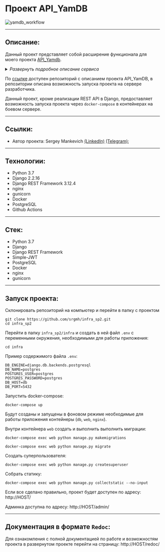 # Проект API_YamDB
![yamdb_workflow](https://github.com/srgmh/yamdb_final/actions/workflows/yamdb_workflow.yml/badge.svg)

***

## Описание:
Данный проект представляет собой расширение 
функционала для моего проекта [API_Yamdb](https://github.com/srgmh/api_yamdb).

<details>
<summary><i>Развернуть подробное описание сервиса</i></summary>
Проект YaMDb собирает отзывы пользователей на произведения. 
Сами произведения в YaMDb не хранятся, здесь нельзя посмотреть фильм или послушать музыку.

Произведения делятся на категории, такие как «Книги», «Фильмы», «Музыка». Например, 
в категории «Книги» могут быть произведения «Винни-Пух и все-все-все» 
«Марсианские хроники», а в категории «Музыка» — песня «Давеча» группы «Жуки» и вторая сюита Баха. 
Список категорий может быть расширен (например, можно добавить категорию 
«Изобразительное искусство» или «Ювелирка»). 

Произведению может быть присвоен жанр из списка предустановленных (например, «Сказка», «Рок» или «Артхаус»). 

Добавлять произведения, категории и жанры может только администратор.

Благодарные или возмущённые пользователи оставляют к произведениям 
текстовые отзывы и ставят произведению оценку в диапазоне от 
одного до десяти (целое число); из пользовательских оценок 
формируется усреднённая оценка произведения — рейтинг (целое число). 
На одно произведение пользователь может оставить только один отзыв.
Пользователи могут оставлять комментарии к отзывам.

Добавлять отзывы, комментарии и ставить оценки могут только аутентифицированные пользователи.

#### Пользовательские роли:
- Аноним — может просматривать описания произведений, читать отзывы и комментарии.
- Аутентифицированный пользователь (`user`) — может, как и Аноним, читать всё, дополнительно он может публиковать отзывы и ставить оценку произведениям (фильмам/книгам/песенкам), может комментировать чужие отзывы; может редактировать и удалять свои отзывы и комментарии. Эта роль присваивается по умолчанию каждому новому пользователю.
- Модератор (`moderator`) — те же права, что и у Аутентифицированного пользователя плюс право удалять любые отзывы и комментарии.
- Администратор (`admin`) — полные права на управление всем контентом проекта. Может создавать и удалять произведения, категории и жанры. Может назначать роли пользователям.
- Суперюзер Django — обладает правами администратора (`admin`)

#### Примеры запросов:
```
Права доступа: Аноним
GET /api/v1/categories/ - Получение списка всех категорий
GET /api/v1/genres/ - Получение списка всех жанров
GET /api/v1/titles/ - Получение списка всех произведений
GET /api/v1/titles/{title_id}/reviews/ - Получение списка всех отзывов к произведению
GET /api/v1/titles/{title_id}/reviews/{review_id}/comments/ - Получение списка всех комментариев к отзыву
Права доступа: Администратор
GET /api/v1/users/ - Получение списка всех пользователей
```

</details>

По [ссылке](https://github.com/srgmh/api_yamdb) 
доступен репозиторий с описанием проекта API_YamDB, в репозитории описана
возможность запуска проекта на сервере разработчика. 

Данный проект, кроме реализации REST API в Django, 
предоставляет возможность запуска проекта через `docker-compose` 
в контейнерах на боевом сервере.

***

## Ссылки:

- Автор проекта: Sergey Mankevich [(LinkedIn)](https://www.linkedin.com/in/sergey-mankevich/) [(Telegram)](https://t.me/srgmh);

***

## Технологии:

- Python 3.7
- Django 2.2.16
- Django REST Framework 3.12.4
- nginx
- gunicorn
- Docker
- PostgreSQL
- Github Actions

***

## Стек: 
- Python 3.7
- Django
- Django REST Framework
- Simple-JWT
- PostgreSQL
- Docker
- nginx
- gunicorn

***

## Запуск проекта:

Склонировать репозиторий на компьютер и перейти в папку с проектом
```
git clone https://github.com/srgmh/infra_sp2.git
cd infra_sp2
```

Перейти в папку `infra_sp2/infra` и создать в ней файл `.env` с переменными окружения, необходимыми для работы приложения:
```
cd infra
```
Пример содержимого файла `.env`:
```
DB_ENGINE=django.db.backends.postgresql
DB_NAME=postgres
POSTGRES_USER=postgres
POSTGRES_PASSWORD=postgres
DB_HOST=db
DB_PORT=5432
```
Запустить docker-compose:
```
docker-compose up
```
Будут созданы и запущены в фоновом режиме необходимые для работы приложения контейнеры (`db`, `web`, `nginx`).

Внутри контейнера ``web`` создать и выполнить 
выполнить миграции:
```
docker-compose exec web python manage.py makemigrations

docker-compose exec web python manage.py migrate
```
Создать суперпользователя:
```
docker-compose exec web python manage.py createsuperuser
```
Собрать статику:
```
docker-compose exec web python manage.py collectstatic --no-input
```
Если все сделано правильно, проект будет доступен 
по адресу: http://HOST/

Админка доступна по адресу: http://HOST/admin/

***

## Документация в формате `Redoc`:
Для ознакомления с полной документацией по 
работе и возможностям проекта в развернутом 
проекте перейти на страницу: http://HOST/redoc/
